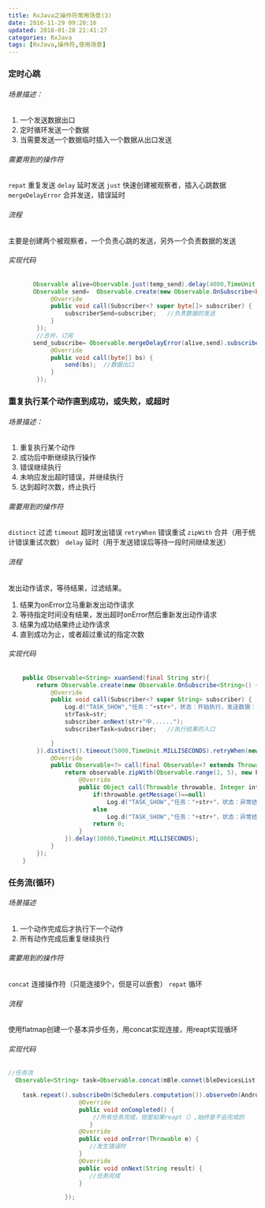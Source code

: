 ```yaml
---
title: RxJava之操作符常用场景(3)
date: 2016-11-29 09:20:16
updated: 2018-01-28 21:41:27categories: RxJava
tags: [RxJava,操作符,使用场景]
---
```

### 定时心跳

###### 场景描述：
1. 一个发送数据出口
2. 定时循环发送一个数据
3. 当需要发送一个数据临时插入一个数据从出口发送

###### 需要用到的操作符
`repat` 重复发送
`delay` 延时发送 
`just` 快速创建被观察者，插入心跳数据
`mergeDelayError` 合并发送，错误延时

###### 流程
主要是创建两个被观察者，一个负责心跳的发送，另外一个负责数据的发送

###### 实现代码
```java
       Observable alive=Observable.just(temp_send).delay(4000,TimeUnit.MILLISECONDS).repeat(); //心跳数据（每隔4s重复发一次）
       Observable send=  Observable.create(new Observable.OnSubscribe<byte[]>() {
            @Override
            public void call(Subscriber<? super byte[]> subscriber) {
                subscriberSend=subscriber;   //负责数据的发送
            }
        });
        //合并，订阅
       send_subscribe= Observable.mergeDelayError(alive,send).subscribe(new Action1<byte[]>() {
            @Override
            public void call(byte[] bs) {
                send(bs);  //数据出口
            }
        });
```

### 重复执行某个动作直到成功，或失败，或超时

###### 场景描述：
1. 重复执行某个动作
2. 成功后中断继续执行操作
3. 错误继续执行
4. 未响应发出超时错误，并继续执行
5. 达到超时次数，终止执行

###### 需要用到的操作符
`distinct` 过滤
`timeout` 超时发出错误
`retryWhen` 错误重试
`zipWith` 合并（用于统计错误重试次数）
`delay` 延时（用于发送错误后等待一段时间继续发送）

###### 流程
发出动作请求，等待结果，过滤结果。
1. 结果为onError立马重新发出动作请求
2. 等待指定时间没有结果，发出超时onError然后重新发出动作请求
3. 结果为成功结果终止动作请求
4. 直到成功为止，或者超过重试的指定次数

###### 实现代码
```java
    public Observable<String> xuanSend(final String str){
        return Observable.create(new Observable.OnSubscribe<String>() {
            @Override
            public void call(Subscriber<? super String> subscriber) {
                Log.d("TASK_SHOW","任务："+str+"，状态：开始执行，发送数据：空");
                strTask=str;
                subscriber.onNext(str+"中......");
                subscriberTask=subscriber;   //执行结果的入口

            }
        }).distinct().timeout(5000,TimeUnit.MILLISECONDS).retryWhen(new Func1<Observable<? extends Throwable>, Observable<?>>() {
            @Override
            public Observable<?> call(final Observable<? extends Throwable> observable) {
                return observable.zipWith(Observable.range(1, 5), new Func2<Throwable, Integer, Object>() {
                    @Override
                    public Object call(Throwable throwable, Integer integer) {
                        if(throwable.getMessage()==null)
                            Log.d("TASK_SHOW","任务："+str+"，状态：异常结束，异常："+"第"+integer+"次,执行超时");
                        else
                            Log.d("TASK_SHOW","任务："+str+"，状态：异常结束，异常："+throwable.getMessage());
                        return 0;
                    }
                }).delay(10000,TimeUnit.MILLISECONDS);
            }
        });
    }
```

### 任务流(循环)

###### 场景描述
1. 一个动作完成后才执行下一个动作
2. 所有动作完成后重复继续执行

###### 需要用到的操作符
`concat` 连接操作符（只能连接9个，但是可以嵌套）
`repat` 循环

###### 流程
使用flatmap创建一个基本异步任务，用concat实现连接，用reapt实现循环

###### 实现代码
```java
//任务流
  Observable<String> task=Observable.concat(mBle.connet(bleDevicesList.getmBleDevicesList_test()),mBle.enableRX(),mBle.xuanSend(sendData.setStart(false),Ble.START),mBle.xuanSend(sendData.setsafe(false,false),Ble.CANCELSAFE),mBle.disConnet());
                
	task.repeat().subscribeOn(Schedulers.computation()).observeOn(AndroidSchedulers.mainThread()).subscribe(new Subscriber<String>() {
                    @Override
                    public void onCompleted() {
						//所有任务完成，但是如果reapt（）,始终是不会完成的
					   }
                    @Override
                    public void onError(Throwable e) {
                       //发生错误时
                    }
                    @Override
                    public void onNext(String result) {
                       //任务完成
                    }

                });
```


